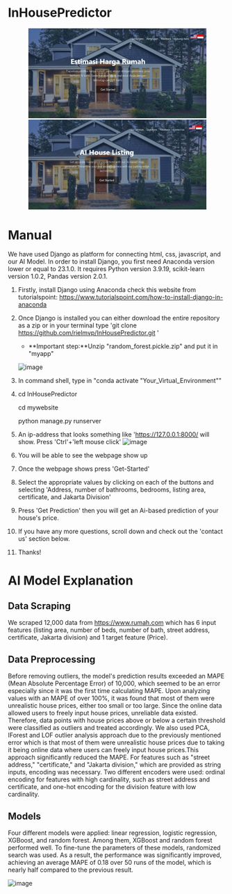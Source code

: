 # InHousePredictor

<div align="center">
  <img src="Indonesian_Ver.png" width="410" alt="Image 1" />
  <img src="English_Ver.png" width="410" alt="Image 2" />
</div>

# Manual
We have used Django as platform for connecting html, css, javascript, and our AI Model.
In order to install Django, you first need Anaconda version lower or equal to 23.1.0.
It requires Python version 3.9.19, scikit-learn version 1.0.2, Pandas version 2.0.1. 
1. Firstly, install Django using Anaconda check this website from tutorialspoint: https://www.tutorialspoint.com/how-to-install-django-in-anaconda
2. Once Django is installed you can either download the entire repository as a zip or in your terminal type 'git clone https://github.com/rielmvp/InHousePredictor.git '
   * **Important step:**Unzip "random_forest.pickle.zip" and put it in "myapp"

    ![image](https://github.com/rielmvp/InHousePredictor/assets/96563287/48216704-a5b9-4ec2-bf23-e56331276fda)
    
3. In command shell, type in "conda activate "Your_Virtual_Environment""
4. cd InHousePredictor

   cd mywebsite

   python manage.py runserver
5. An ip-address that looks something like 'https://127.0.0.1:8000/ will show.  Press 'Ctrl'+'left mouse click'
   ![image](https://github.com/rielmvp/InHousePredictor/assets/96563287/afedfcd1-f6a4-48f9-91f8-3443ff162622)
6. You will be able to see the webpage show up
7. Once the webpage shows press 'Get-Started'
8. Select the appropriate values by clicking on each of the buttons and selecting 'Address, number of bathrooms, bedrooms, listing area, certificate, and Jakarta Division' 
9. Press 'Get Prediction' then you will get an Ai-based prediction of your house's price.
10. If you have any more questions, scroll down and check out the 'contact us' section below.
11. Thanks!

# AI Model Explanation

## Data Scraping
We scraped 12,000 data from https://www.rumah.com which has 6 input features (listing area, number of beds, number of bath, street address, certificate, Jakarta division) and 1 target feature (Price).

## Data Preprocessing
Before removing outliers, the model's prediction results exceeded an MAPE (Mean Absolute Percentage Error) of 10,000, which seemed to be an error especially since it was the first time calculating MAPE. Upon analyzing values with an MAPE of over 100%, it was found that most of them were unrealistic house prices, either too small or too large. Since the online data allowed users to freely input house prices, unreliable data existed. Therefore, data points with house prices above or below a certain threshold were classified as outliers and treated accordingly. We also used PCA, IForest and LOF outlier analysis approach due to the previously mentioned error which is that most of them were unrealistic house prices due to taking it being online data where users can freely input house prices.This approach significantly reduced the MAPE.
For features such as "street address," "certificate," and "Jakarta division," which are provided as string inputs, encoding was necessary. Two different encoders were used: ordinal encoding for features with high cardinality, such as street address and certificate, and one-hot encoding for the division feature with low cardinality.

## Models
Four different models were applied: linear regression, logistic regression, XGBoost, and random forest. Among them, XGBoost and random forest performed well. To fine-tune the parameters of these models, randomized search was used. As a result, the performance was significantly improved, achieving an average MAPE of 0.18 over 50 runs of the model, which is nearly half compared to the previous result.

<img width="754" alt="image" src="https://github.com/rielmvp/InHousePredictor/assets/103105035/7330c59a-311c-45ff-a378-4d5f0440a416">


